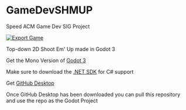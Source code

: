 # GameDevSHMUP
Speed ACM Game Dev SIG Project

[![Export Game](https://github.com/speedacm/GameDevSpring22/actions/workflows/build.yml/badge.svg)](https://github.com/speedacm/GameDevSpring22/actions/workflows/build.yml)

Top-down 2D Shoot Em' Up made in Godot 3

Get the Mono Version of [Godot 3](https://godotengine.org/download/)

Make sure to download the [.NET SDK](https://dotnet.microsoft.com/download) for C# support

Get [GitHub Desktop](https://desktop.github.com/)

Once GitHub Desktop has been downloaded you can pull this repository and use the repo as the Godot Project
